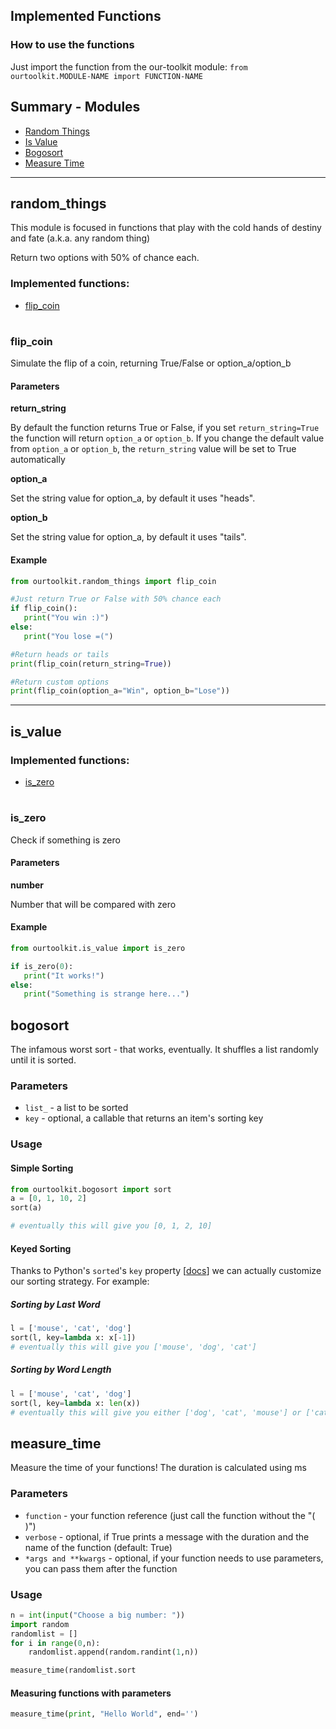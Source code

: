 ## Implemented Functions

### How to use the functions

Just import the function from the our-toolkit module:
```from ourtoolkit.MODULE-NAME import FUNCTION-NAME```


## Summary - Modules

- [Random Things](#random_things)
- [Is Value](#is_value)
- [Bogosort](#bogosort)
- [Measure Time](#measure_time)
---
## random_things

This module is focused in functions that play with the cold hands of destiny and fate (a.k.a. any random thing)

Return two options with 50% of chance each.

### Implemented functions:
- [flip_coin](#flip_coin)
#
### flip_coin

Simulate the flip of a coin, returning True/False or option_a/option_b 

#### Parameters

<b>return_string</b>

By default the function returns True or False, if you set ```return_string=True``` the function will return ```option_a``` or ```option_b```. If you change the default value from ```option_a``` or ```option_b```, the ```return_string``` value will be set to True automatically

<b>option_a</b>

Set the string value for option_a, by default it uses "heads".

<b>option_b</b>

Set the string value for option_a, by default it uses "tails".

#### Example

 ```python
from ourtoolkit.random_things import flip_coin

#Just return True or False with 50% chance each
if flip_coin(): 
    print("You win :)")
else:
    print("You lose =(")

#Return heads or tails
print(flip_coin(return_string=True))

#Return custom options
print(flip_coin(option_a="Win", option_b="Lose"))
```
---

## is_value

### Implemented functions:
- [is_zero](#is_zero)
#
### is_zero

Check if something is zero

#### Parameters

<b>number</b>

Number that will be compared with zero

#### Example

 ```python
from ourtoolkit.is_value import is_zero

if is_zero(0): 
    print("It works!")
else:
    print("Something is strange here...")
```

## bogosort

The infamous worst sort - that works, eventually. It shuffles a list randomly
until it is sorted.

### Parameters

* `list_` - a list to be sorted
* `key` - optional, a callable that returns an item's sorting key

### Usage

#### Simple Sorting

```python
from ourtoolkit.bogosort import sort
a = [0, 1, 10, 2]
sort(a)

# eventually this will give you [0, 1, 2, 10]
```

#### Keyed Sorting

Thanks to Python's `sorted`'s `key` property [[docs](https://docs.python.org/3/library/functions.html#sorted)]
we can actually customize our sorting strategy. For example:

##### Sorting by Last Word

```python
l = ['mouse', 'cat', 'dog']
sort(l, key=lambda x: x[-1])
# eventually this will give you ['mouse', 'dog', 'cat']
```

##### Sorting by Word Length

```python
l = ['mouse', 'cat', 'dog']
sort(l, key=lambda x: len(x))
# eventually this will give you either ['dog', 'cat', 'mouse'] or ['cat', 'dog', 'mouse']
```

## measure_time

Measure the time of your functions! The duration is calculated using ms

### Parameters

* `function` - your function reference (just call the function without the "( )")
* `verbose` - optional, if True prints a message with the duration and the name of the function (default: True)
* `*args and **kwargs` - optional, if your function needs to use parameters, you can pass them after the function

### Usage


```python
n = int(input("Choose a big number: "))
import random
randomlist = []
for i in range(0,n):
    randomlist.append(random.randint(1,n))

measure_time(randomlist.sort
```

#### Measuring functions with parameters

```python
measure_time(print, "Hello World", end='')
```